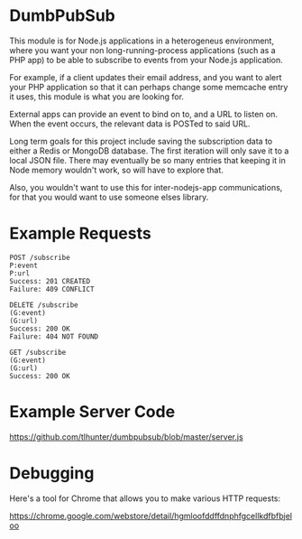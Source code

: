 DumbPubSub
===

This module is for Node.js applications in a heterogeneus environment, where
you want your non long-running-process applications (such as a PHP app) to
be able to subscribe to events from your Node.js application.

For example, if a client updates their email address, and you want to alert
your PHP application so that it can perhaps change some memcache entry it
uses, this module is what you are looking for.

External apps can provide an event to bind on to, and a URL to listen on.
When the event occurs, the relevant data is POSTed to said URL.

Long term goals for this project include saving the subscription data to either
a Redis or MongoDB database. The first iteration will only save it to a local
JSON file. There may eventually be so many entries that keeping it in Node memory
wouldn't work, so will have to explore that.

Also, you wouldn't want to use this for inter-nodejs-app communications, for
that you would want to use someone elses library.

Example Requests
===

    POST /subscribe
    P:event
    P:url
    Success: 201 CREATED
    Failure: 409 CONFLICT

    DELETE /subscribe
    (G:event)
    (G:url)
    Success: 200 OK
    Failure: 404 NOT FOUND

    GET /subscribe
    (G:event)
    (G:url)
    Success: 200 OK

Example Server Code
===

https://github.com/tlhunter/dumbpubsub/blob/master/server.js

Debugging
===

Here's a tool for Chrome that allows you to make various HTTP requests:

https://chrome.google.com/webstore/detail/hgmloofddffdnphfgcellkdfbfbjeloo
